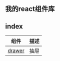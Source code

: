 我的react组件库
--------------

## index

| 组件 | 描述 |
| --- | --- |
| [drawer](https://github.com/yangtingting02/react-component/component/drawer) | 抽屉 |
